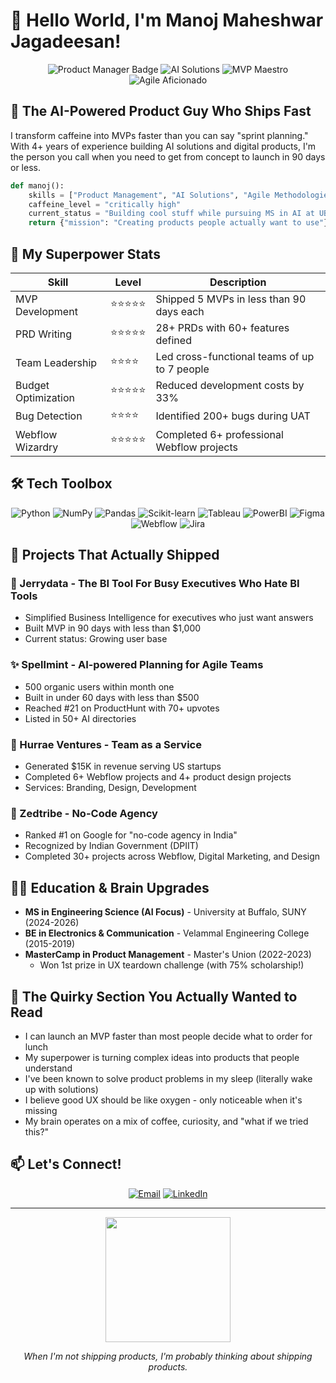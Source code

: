# 👋 Hello World, I'm Manoj Maheshwar Jagadeesan!

<div align="center">
  
  ![Product Manager Badge](https://img.shields.io/badge/-Product%20Manager-FF4C60?style=for-the-badge)
  ![AI Solutions](https://img.shields.io/badge/-AI%20Solutions-6C5CE7?style=for-the-badge)
  ![MVP Maestro](https://img.shields.io/badge/-MVP%20Maestro-00B8D9?style=for-the-badge)
  ![Agile Aficionado](https://img.shields.io/badge/-Agile%20Aficionado-0ACF83?style=for-the-badge)

</div>

## 🤖 The AI-Powered Product Guy Who Ships Fast

I transform caffeine into MVPs faster than you can say "sprint planning." With 4+ years of experience building AI solutions and digital products, I'm the person you call when you need to get from concept to launch in 90 days or less.

```python
def manoj():
    skills = ["Product Management", "AI Solutions", "Agile Methodologies", "MVP Development"]
    caffeine_level = "critically high"
    current_status = "Building cool stuff while pursuing MS in AI at UB"
    return {"mission": "Creating products people actually want to use"}
```

## 🚀 My Superpower Stats

| Skill | Level | Description |
|-------|-------|-------------|
| MVP Development | ⭐⭐⭐⭐⭐ | Shipped 5 MVPs in less than 90 days each |
| PRD Writing | ⭐⭐⭐⭐⭐ | 28+ PRDs with 60+ features defined |
| Team Leadership | ⭐⭐⭐⭐ | Led cross-functional teams of up to 7 people |
| Budget Optimization | ⭐⭐⭐⭐⭐ | Reduced development costs by 33% |
| Bug Detection | ⭐⭐⭐⭐ | Identified 200+ bugs during UAT |
| Webflow Wizardry | ⭐⭐⭐⭐⭐ | Completed 6+ professional Webflow projects |

## 🛠️ Tech Toolbox

<div align="center">
  
  ![Python](https://img.shields.io/badge/-Python-3776AB?style=flat-square&logo=python&logoColor=white)
  ![NumPy](https://img.shields.io/badge/-NumPy-013243?style=flat-square&logo=numpy&logoColor=white)
  ![Pandas](https://img.shields.io/badge/-Pandas-150458?style=flat-square&logo=pandas&logoColor=white)
  ![Scikit-learn](https://img.shields.io/badge/-ScikitLearn-F7931E?style=flat-square&logo=scikit-learn&logoColor=white)
  ![Tableau](https://img.shields.io/badge/-Tableau-E97627?style=flat-square&logo=tableau&logoColor=white)
  ![PowerBI](https://img.shields.io/badge/-PowerBI-F2C811?style=flat-square&logo=power-bi&logoColor=black)
  ![Figma](https://img.shields.io/badge/-Figma-F24E1E?style=flat-square&logo=figma&logoColor=white)
  ![Webflow](https://img.shields.io/badge/-Webflow-4353FF?style=flat-square&logo=webflow&logoColor=white)
  ![Jira](https://img.shields.io/badge/-Jira-0052CC?style=flat-square&logo=jira&logoColor=white)
  
</div>

## 🚢 Projects That Actually Shipped

### 🧠 Jerrydata - The BI Tool For Busy Executives Who Hate BI Tools
- Simplified Business Intelligence for executives who just want answers
- Built MVP in 90 days with less than $1,000
- Current status: Growing user base

### ✨ Spellmint - AI-powered Planning for Agile Teams
- 500 organic users within month one
- Built in under 60 days with less than $500
- Reached #21 on ProductHunt with 70+ upvotes
- Listed in 50+ AI directories

### 🏢 Hurrae Ventures - Team as a Service
- Generated $15K in revenue serving US startups
- Completed 6+ Webflow projects and 4+ product design projects
- Services: Branding, Design, Development

### 🚀 Zedtribe - No-Code Agency
- Ranked #1 on Google for "no-code agency in India"
- Recognized by Indian Government (DPIIT)
- Completed 30+ projects across Webflow, Digital Marketing, and Design

## 👨‍🎓 Education & Brain Upgrades

- **MS in Engineering Science (AI Focus)** - University at Buffalo, SUNY (2024-2026)
- **BE in Electronics & Communication** - Velammal Engineering College (2015-2019)
- **MasterCamp in Product Management** - Master's Union (2022-2023)
  - Won 1st prize in UX teardown challenge (with 75% scholarship!)

## 💬 The Quirky Section You Actually Wanted to Read

- I can launch an MVP faster than most people decide what to order for lunch
- My superpower is turning complex ideas into products that people understand
- I've been known to solve product problems in my sleep (literally wake up with solutions)
- I believe good UX should be like oxygen - only noticeable when it's missing
- My brain operates on a mix of coffee, curiosity, and "what if we tried this?"

## 📫 Let's Connect!

<div align="center">
  
  [![Email](https://img.shields.io/badge/-Email-D14836?style=for-the-badge&logo=gmail&logoColor=white)](mailto:manojmaheshwarjg@gmail.com)
  [![LinkedIn](https://img.shields.io/badge/-LinkedIn-0077B5?style=for-the-badge&logo=linkedin&logoColor=white)](https://linkedin.com/in/manojmaheshwarjg/)
  
</div>

---

<div align="center">
  <img src="https://media.giphy.com/media/jONZXgd4f6nQHjgHbW/giphy.gif" width="200">
  <p><i>When I'm not shipping products, I'm probably thinking about shipping products.</i></p>
</div>
